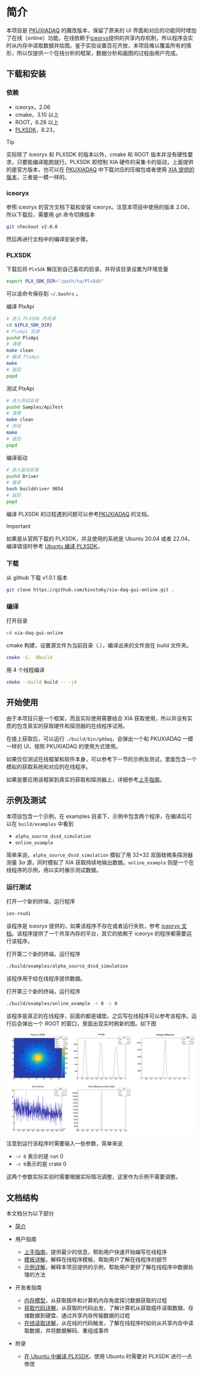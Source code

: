 # 简介

本项目是 [PKUXIADAQ](https://github.com/wuhongyi/PKUXIADAQ) 的魔改版本，保留了原来的 UI 界面和对应的功能同时增加了在线（online）功能。在线依赖于[iceoryx](https://iceoryx.io/latest/)提供的共享内存机制，所以程序会实时从内存中读取数据并绘图。鉴于实验设置百花齐放，本项目难以覆盖所有的情形，所以仅提供一个在线分析的框架，数据分析和画图的过程由用户完成。

## 下载和安装

### 依赖

+ iceoryx，2.06
+ cmake，3.10 以上
+ ROOT，6.28 以上
+ [PLXSDK](https://www.broadcom.com/products/pcie-switches-retimers/software-dev-kits)，8.23，

> [!TIP]
>
> 实际除了 iceoryx 和 PLXSDK 的版本以外，cmake 和 ROOT 版本并没有硬性要求，只要能编译能跑就行。PLXSDK 即控制 XIA 硬件的采集卡的驱动，上面提供的是官方版本，也可以在 [PKUXIADAQ](https://github.com/wuhongyi/PKUXIADAQ) 中下载对应的压缩包或者使用 [XIA 提供的版本](https://github.com/xiallc/broadcom_pci_pcie_sdk)，三者是一模一样的。

### iceoryx

参照 iceoryx 的官方文档下载和安装 iceoryx。注意本项目中使用的版本 2.06，所以下载后，需要用 git 命令切换版本

```bash
git checkout v2.0.6
```

然后再进行文档中的编译安装步骤。

### PLXSDK

下载后将 `PlxSdk` 解压到自己喜欢的目录，并将该目录设置为环境变量

```bash
export PLX_SDK_DIR="/path/to/PlxSdk"
```

可以该命令保存到 `~/.bashrc` 。

编译 PlxApi

```bash
# 进入 PLXSDK 的目录
cd ${PLX_SDK_DIR}
# PlxApi 目录
pushd PlxApi
# 清理
make clean
# 编译 PlxApi
make
# 返回
popd
```

测试 PlxApi

```bash
# 进入测试目录
pushd Samples/ApiTest
# 清理
make clean
# 测试
make
# 返回
popd
```

编译驱动

```bash
# 进入驱动目录
pushd Driver
# 编译
bash builddriver 9054
# 返回
popd
```

编译 PLXSDK 的过程遇到问题可以参考[PKUXIADAQ](http://wuhongyi.cn/PKUXIADAQ/zh/INSTALL.html) 的文档。

> [!IMPORTANT]
>
> 如果是从官网下载的 PLXSDK，并且使用的系统是 Ubuntu 20.04 或者 22.04，编译错误时参考 [Ubuntu 编译 PLXSDK](compile_plxsdk_ubuntu.md)。

### 下载

从 github 下载 v1.0.1 版本

```bash
git clone https://github.com/kinstaky/xia-daq-gui-online.git .
```

### 编译

打开目录

```bash
cd xia-daq-gui-online
```

cmake 构建，设置源文件为当前目录（.），编译出来的文件放在 build 文件夹。

```bash
cmake -S. -Bbuild
```

用 4 个线程编译

```bash
cmake --build build -- -j4
```

## 开始使用

由于本项目只是一个框架，而且实际使用需要结合 XIA 获取使用，所以并没有实质的包含真实的获取硬件和探测器的在线程序试用。

在接上获取后，可以运行 `./build/bin/gddaq`，会弹出一个和 PKUXIADAQ 一模一样的 UI，按照 PKUXIADAQ 的使用方式使用。

如果仅仅测试在线框架和软件本身，可以参考下一节的示例及测试，里面包含一个模拟的获取系统和对应的在线程序。

如果是要应用该框架到真实的获取和探测器上，详细参考[上手指南](getting_started.md)。

## 示例及测试

本项目包含一个示例，在 examples 目录下，示例中包含两个程序，在编译后可以在 `build/examples` 中看到

+ `alpha_source_dssd_simulation`
+ `online_example`

简单来说，`alpha_source_dssd_simulation` 模拟了用 32$\times$32 双面硅微条探测器测量 3$\alpha$ 源，同时模拟了 XIA 获取持续地输出数据。`online_example` 则是一个在线程序的示例，用以实时展示测试数据。

### 运行测试

打开一个新的终端，运行程序

```bash
iox-roudi
```

该程序是 iceoryx 提供的，如果该程序不存在或者运行失败，参考 [iceoryx 文档](https://iceoryx.io/latest/)。该程序提供了一个共享内存的平台，其它的依赖于 iceoryx 的程序都需要运行该程序。

打开第二个新的终端，运行程序

```bash
./build/examples/alpha_source_dssd_simulation
```

该程序用于给在线程序提供数据。

打开第三个新的终端，运行程序

```bash
./build/examples/online_example -r 0 -c 0
```

该程序是真正的在线程序，前面的都是铺垫。之后写在线程序可以参考该程序。运行后会弹出一个 ROOT 的窗口，里面出现实时刷新的图。如下图

![在线示例](images/online_example.png)

注意到运行该程序时需要输入一些参数，简单来说

+ `-r 0` 表示的是 run 0
+ `-c 0`表示的是 crate 0

这两个参数实际实验时需要根据实际情况调整，这里作为示例不需要调整。

## 文档结构

本文档分为以下部分

+ [简介](index.md)
+ 用户指南
    + [上手指南](getting_started.md)，提供最少的信息，帮助用户快速开始编写在线程序
    + [模板详解](template_walk_through.md)，解释在线程序模板，帮助用户了解在线程序的细节
    + [示例详解](example_details.md)，解释本项目提供的示例，帮助用户更好了解在线程序中数据处理的方法

+ 开发者指南
    + [内存模型](memory_model.md)，从获取插件和计算机内存角度探讨数据获取的过程
    + [获取代码详解](daq_walk_through.md)，从获取的代码出发，了解计算机从获取插件读取数据、存储数据到硬盘、通过共享内存传输数据的过程
    + [在线读取详解](online_receiver.md)，从在线的代码触发，了解在线程序时如何从共享内存中读取数据，并将数据解码、重组成事件
+ 附录
    + [在 Ubuntu 中编译 PLXSDK](compile_plxsdk_ubuntu.md)，使用 Ubuntu 时需要对 PLXSDK 进行一点修改
